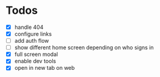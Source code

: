 # Todos

- [x] handle 404
- [x] configure links
- [ ] add auth flow
- [ ] show different home screen depending on who signs in
- [x] full screen modal
- [x] enable dev tools
- [x] open in new tab on web
